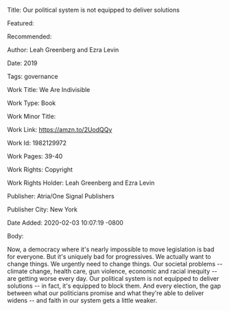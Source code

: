 Title: Our political system is not equipped to deliver solutions

Featured: 

Recommended: 

Author: Leah Greenberg and Ezra Levin

Date: 2019

Tags: governance

Work Title: We Are Indivisible

Work Type: Book

Work Minor Title:  

Work Link: https://amzn.to/2UodQQy

Work Id:  1982129972

Work Pages:  39-40

Work Rights:  Copyright

Work Rights Holder:  Leah Greenberg and Ezra Levin

Publisher:  Atria/One Signal Publishers

Publisher City:  New York

Date Added: 2020-02-03 10:07:19 -0800

Body:

Now, a democracy where it's nearly impossible to move legislation is bad for everyone. But it's uniquely bad for progressives. We actually want to change things. We urgently need to change things. Our societal problems -- climate change, health care, gun violence, economic and racial inequity -- are getting worse every day. Our political system is not equipped to deliver solutions -- in fact, it's equipped to block them. And every election, the gap between what our politicians promise and what they're able to deliver widens -- and faith in our system gets a little weaker. 


